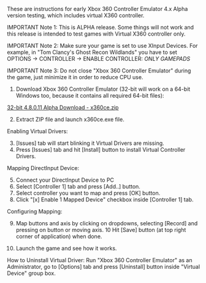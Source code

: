 These are instructions for early Xbox 360 Controller Emulator 4.x Alpha version testing, which includes virtual X360 controller.

IMPORTANT Note 1: This is ALPHA release. Some things will not work and this release is intended to test games with Virtual X360 controller only.

IMPORTANT Note 2: Make sure your game is set to use XInput Devices. For example, in "Tom Clancy's Ghost Recon Wildlands" you have to set 
OPTIONS -> CONTROLLER -> ENABLE CONTROLLER: *ONLY GAMEPADS*

IMPORTANT Note 3: Do not close "Xbox 360 Controller Emulator" during the game, just minimize it in order to reduce CPU use.

1. Download Xbox 360 Controller Emulator (32-bit will work on a 64-bit Windows too, because it contains all required 64-bit files):

[32-bit 4.8.0.11 Alpha Download - x360ce.zip](https://github.com/x360ce/x360ce/releases/download/4.8.0.11/x360ce.zip)

2. Extract ZIP file and launch x360ce.exe file.

Enabling Virtual Drivers:

3. [Issues] tab will start blinking it Virtual Drivers are missing.
4. Press [Issues] tab and hit [Install] button to install Virtual Controller Drivers.

Mapping DirectInput Device:

5. Connect your DirectInput Device to PC
6. Select [Controller 1] tab and press [Add..] button.
7. Select controller you want to map and press [OK] button.
8. Click "[x] Enable 1 Mapped Device" checkbox inside [Controller 1] tab.

Configuring Mapping:

9. Map buttons and axis by clicking on dropdowns, selecting [Record] and pressing on button or moving axis.
10 Hit [Save] button (at top right corner of application) when done.

11. Launch the game and see how it works.

How to Uninstall Virtual Driver: Run "Xbox 360 Controller Emulator" as an Administrator, go to [Options] tab and press [Uninstall] button inside "Virtual Device" group box.
